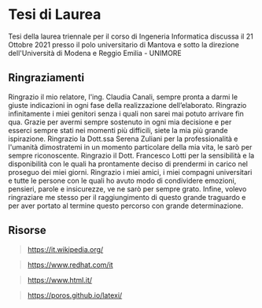 # Tesi di Laurea
Tesi della laurea triennale per il corso di Ingeneria Informatica discussa il 21 Ottobre 2021 presso il polo universitario di Mantova e sotto la direzione dell'Università di Modena e Reggio Emilia - UNIMORE


## Ringraziamenti

Ringrazio il mio relatore, l'ing. Claudia Canali, sempre pronta a darmi le giuste indicazioni in ogni fase della realizzazione dell’elaborato. Ringrazio infinitamente i miei genitori senza i quali non sarei mai potuto arrivare fin qua. Grazie per avermi sempre sostenuto in ogni mia decisione e per esserci sempre stati nei momenti più difficili, siete la mia più grande ispirazione. Ringrazio la Dott.ssa Serena Zuliani per la professionalità e l'umanità dimostratemi in un momento particolare della mia vita, le sarò per sempre riconoscente. Ringrazio il Dott. Francesco Lotti per la sensibilità e la disponibilità con le quali ha prontamente deciso di prendermi in carico nel proseguo dei miei giorni. Ringrazio i miei amici, i miei compagni universitari e tutte le persone con le quali ho avuto modo di condividere emozioni, pensieri, parole e insicurezze, ve ne sarò per sempre grato. Infine, volevo ringraziare me stesso per il raggiungimento di questo grande traguardo e per aver portato al termine questo percorso con grande determinazione.

## Risorse

> https://it.wikipedia.org/

> https://www.redhat.com/it

> https://www.html.it/

> https://poros.github.io/latexi/
